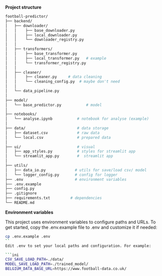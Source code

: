 **Project structure**

```bash
football-predictor/  
├── backend/ 
│   ├── downloader/
│   │    ├── base_downloader.py
│   │    ├── local_downloader.py    
│   │    └── downloader_registry.py
│   │
│   ├── transformers/
│   │    ├── base_transformer.py
│   │    ├── local_transformer.py   # example
│   │    └── transformer_registry.py
│   │
│   ├── cleaner/         
│   │    ├── cleaner.py     # data cleaning   
│   │    └── cleaning_config.py  # maybe don't need   
│   │
│   └── data_pipeline.py
│
├── model/  
│   └── base_predictor.py           # model 
│  
├── notebooks/  
│   └── analyse.ipynb           # notebook for analyse (example)  
│  
├── data/                       # data storage
│   ├── dataset.csv             # raw data
│   └── local.csv               # prepared data
│  
├── ui/                         # visual   
│   ├── app_styles.py           # styles for streamlit app  
│   └── streamlit_app.py        #  streamlit app  
│  
├── utils/  
│   ├── data_io.py             # utils for save/load csv/ model 
│   └── logger_config.py       # config for logger  
├── .env                       # environment variables  
├── .env.example               
├── config.py                      
├── .gitignore  
├── requirements.txt         # dependencies  
└── README.md  
```

**Environment variables**

This project uses environment variables to configure paths and URLs.
To get started, copy the .env.example file to .env and customize it if needed:

```bash
cp .env.example .env
``
Edit .env to set your local paths and configuration. For example:

```ini
CSV_SAVE_LOAD_PATH=./data/
MODEL_SAVE_LOAD_PATH=./trained_model/
BELGIUM_DATA_BASE_URL=https://www.football-data.co.uk/
```